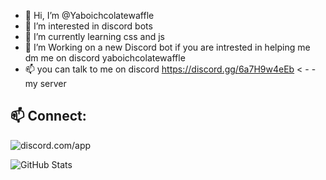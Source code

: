 - 👋 Hi, I’m @Yaboichcolatewaffle
- 👀 I’m interested in discord bots
- 🌱 I’m currently learning css and js
- 💞️ I’m Working on a new Discord bot if you are intrested in helping me dm me on discord yaboichcolatewaffle 
- 📫 you can talk to me on discord https://discord.gg/6a7H9w4eEb < - - my server

<!---
Yaboichcolatewaffle/Yaboichcolatewaffle is a ✨ special ✨ repository because its `README.md` (this file) appears on your GitHub profile.
You can click the Preview link to take a look at your changes.
--->

## 📫 Connect:
![discord.com/app](https://discord.c99.nl/widget/theme-3/807922838853779457.png)


![GitHub Stats](https://github-readme-stats.vercel.app/api?username=Yaboichcolatewaffle&theme=radical)
